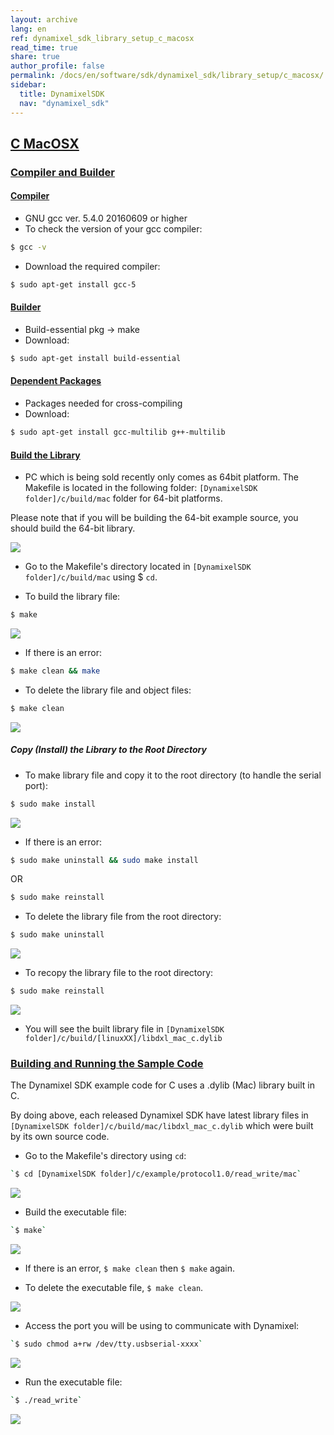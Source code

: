 ```yaml
---
layout: archive
lang: en
ref: dynamixel_sdk_library_setup_c_macosx
read_time: true
share: true
author_profile: false
permalink: /docs/en/software/sdk/dynamixel_sdk/library_setup/c_macosx/
sidebar:
  title: DynamixelSDK
  nav: "dynamixel_sdk"
---
```


<div style="counter-reset: h2 2"></div>
<div style="counter-reset: h1 2"></div>

## [C MacOSX](#c-macosx)

### [Compiler and Builder](#compiler-and-builder)

#### [Compiler](#compiler)

* GNU gcc ver. 5.4.0 20160609 or higher
* To check the version of your gcc compiler:  

``` bash
$ gcc -v 
```

* Download the required compiler:  

``` bash 
$ sudo apt-get install gcc-5
```

#### [Builder](#builder)

* Build-essential pkg → make
* Download:  

``` bash 
$ sudo apt-get install build-essential
```

#### [Dependent Packages](#dependent-packages) 

* Packages needed for cross-compiling 
* Download:  

``` bash 
$ sudo apt-get install gcc-multilib g++-multilib
```

#### [Build the Library](#build-the-library)

* PC which is being sold recently only comes as 64bit platform. The Makefile is located in the following folder: `[DynamixelSDK folder]/c/build/mac` folder for 64-bit platforms.  

Please note that if you will be building the 64-bit example source, you should build the 64-bit library.

![](/assets/images/sw/sdk/dynamixel_sdk/library_setup/c/mac/library_file/c6.png)


* Go to the Makefile's directory located in `[DynamixelSDK folder]/c/build/mac` using $ `cd`.

* To build the library file:  

``` bash
$ make
```

![](/assets/images/sw/sdk/dynamixel_sdk/library_setup/c/mac/library_file/c1.png)


* If there is an error:  

``` bash
$ make clean && make
```

* To delete the library file and object files:  

``` bash
$ make clean
```

![](/assets/images/sw/sdk/dynamixel_sdk/library_setup/c/mac/library_file/c2.png)

##### Copy (Install) the Library to the Root Directory

* To make library file and copy it to the root directory (to handle the serial port):  

``` bash
$ sudo make install
```

![](/assets/images/sw/sdk/dynamixel_sdk/library_setup/c/mac/library_file/c3.png)

* If there is an error:  

``` bash
$ sudo make uninstall && sudo make install
```
 
OR

``` bash
$ sudo make reinstall
```

* To delete the library file from the root directory:  

``` bash
$ sudo make uninstall
```

![](/assets/images/sw/sdk/dynamixel_sdk/library_setup/c/mac/library_file/c4.png)

* To recopy the library file to the root directory:  

``` bash
$ sudo make reinstall
```

![](/assets/images/sw/sdk/dynamixel_sdk/library_setup/c/mac/library_file/c5.png)

* You will see the built library file in `[DynamixelSDK folder]/c/build/[linuxXX]/libdxl_mac_c.dylib`

### [Building and Running the Sample Code](#building-and-running-the-sample-code)

The Dynamixel SDK example code for C uses a .dylib (Mac) library built in C.

By doing above, each released Dynamixel SDK have latest library files in `[DynamixelSDK folder]/c/build/mac/libdxl_mac_c.dylib` which were built by its own source code. 

* Go to the Makefile's directory using `cd`:  

``` bash
`$ cd [DynamixelSDK folder]/c/example/protocol1.0/read_write/mac` 
```

![](/assets/images/sw/sdk/dynamixel_sdk/library_setup/c/mac/sample_code/exc4.png)

* Build the executable file: 

``` bash
`$ make`
```

![](/assets/images/sw/sdk/dynamixel_sdk/library_setup/c/mac/sample_code/exc1.png)

* If there is an error, `$ make clean` then `$ make` again.

* To delete the executable file, `$ make clean`.

![](/assets/images/sw/sdk/dynamixel_sdk/library_setup/c/mac/sample_code/exc2.png)

* Access the port you will be using to communicate with Dynamixel: 

``` bash
`$ sudo chmod a+rw /dev/tty.usbserial-xxxx`
```

![](/assets/images/sw/sdk/dynamixel_sdk/library_setup/c/mac/sample_code/exc3.png)

* Run the executable file: 

``` bash
`$ ./read_write`
```

![](/assets/images/sw/sdk/dynamixel_sdk/library_setup/c/mac/sample_code/exc5.png)